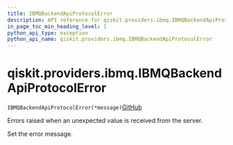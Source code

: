 ```yaml
---
title: IBMQBackendApiProtocolError
description: API reference for qiskit.providers.ibmq.IBMQBackendApiProtocolError
in_page_toc_min_heading_level: 1
python_api_type: exception
python_api_name: qiskit.providers.ibmq.IBMQBackendApiProtocolError
---
```


# qiskit.providers.ibmq.IBMQBackendApiProtocolError

<span id="qiskit.providers.ibmq.IBMQBackendApiProtocolError" />

`IBMQBackendApiProtocolError(*message)`[GitHub](https://github.com/qiskit/qiskit-ibmq-provider/tree/stable/0.19/qiskit/providers/ibmq/exceptions.py "view source code")

Errors raised when an unexpected value is received from the server.

Set the error message.

